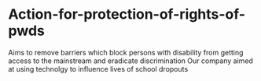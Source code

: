 # Action-for-protection-of-rights-of-pwds
Aims to remove barriers which block persons with disability from getting access to the mainstream and eradicate discrimination
Our company aimed at using technolgy to influence lives of school dropouts
